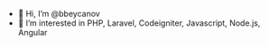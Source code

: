 - 👋 Hi, I’m @bbeycanov
- 👀 I’m interested in PHP, Laravel, Codeigniter, Javascript, Node.js, Angular
